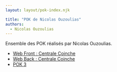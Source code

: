 ```yaml
---
layout: layout/pok-index.njk

title: "POK de Nicolas Ouzoulias"
authors:
  - Nicolas Ouzoulias
---
```


Ensemble des POK réalisés par Nicolas Ouzoulias.

* [Web Front : Centrale Coinche](./temps-1)
* [Web Back : Centrale Coinche](./temps-2)
* [POK 3](./temps-3)
